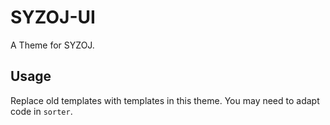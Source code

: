 # SYZOJ-UI
A Theme for SYZOJ.

## Usage

Replace old templates with templates in this theme. You may need to adapt code in `sorter`.
